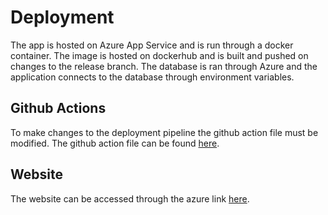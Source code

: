 # Deployment

The app is hosted on Azure App Service and is run through a docker container. The image is hosted on dockerhub and is built and pushed on changes to the release branch. The database is ran through Azure and the application connects to the database through environment variables.

## Github Actions

To make changes to the deployment pipeline the github action file must be modified. The github action file can be found [here](../../.github/workflows/azure-publish.yml).

## Website

The website can be accessed through the azure link [here](https://cal-tempus.azurewebsites.net/signin).
